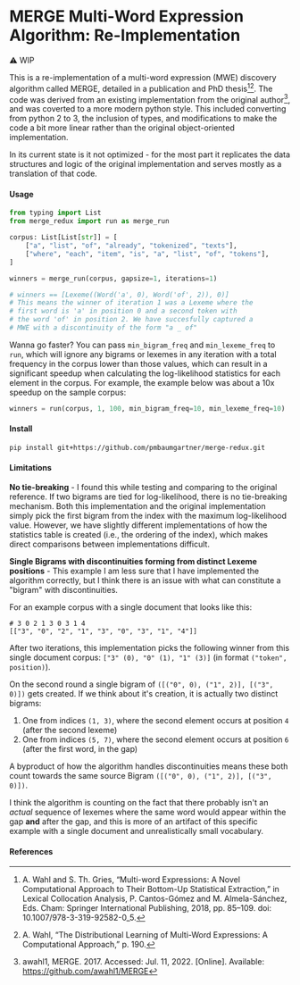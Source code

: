 # MERGE Multi-Word Expression Algorithm: Re-Implementation

⚠️ WIP

This is a re-implementation of a multi-word expression (MWE) discovery algorithm called MERGE, detailed in a publication and PhD thesis[^2][^3]. The code was derived from an existing implementation from the original author[^1], and was coverted to a more modern python style. This included converting from python 2 to 3, the inclusion of types, and modifications to make the code a bit more linear rather than the original object-oriented implementation.

In its current state is it not optimized - for the most part it replicates the data structures and logic of the original implementation and serves mostly as a translation of that code.

#### Usage

```python
from typing import List
from merge_redux import run as merge_run

corpus: List[List[str]] = [
    ["a", "list", "of", "already", "tokenized", "texts"],
    ["where", "each", "item", "is", "a", "list", "of", "tokens"],
]

winners = merge_run(corpus, gapsize=1, iterations=1)

# winners == [Lexeme((Word('a', 0), Word('of', 2)), 0)]
# This means the winner of iteration 1 was a Lexeme where the
# first word is 'a' in position 0 and a second token with
# the word 'of' in position 2. We have succesfully captured a
# MWE with a discontinuity of the form "a _ of"
```

Wanna go faster? You can pass `min_bigram_freq` and `min_lexeme_freq` to `run`, which will ignore any bigrams or lexemes in any iteration with a total frequency in the corpus lower than those values, which can result in a significant speedup when calculating the log-likelihood statistics for each element in the corpus. For example, the example below was about a 10x speedup on the sample corpus:

```python
winners = run(corpus, 1, 100, min_bigram_freq=10, min_lexeme_freq=10)
```

#### Install

```
pip install git+https://github.com/pmbaumgartner/merge-redux.git 
```

#### Limitations

**No tie-breaking** - I found this while testing and comparing to the original reference. If two bigrams are tied for log-likelihood, there is no tie-breaking mechanism. Both this implementation and the original implementation simply pick the first bigram from the index with the maximum log-likelihood value. However, we have slightly different implementations of how the statistics table is created (i.e., the ordering of the index), which makes direct comparisons between implementations difficult.

**Single Bigrams with discontinuities forming from distinct Lexeme positions** - This example I am less sure that I have implemented the algorithm correctly, but I think there is an issue with what can constitute a "bigram" with discontinuities. 

For an example corpus with a single document that looks like this:

```
# 3 0 2 1 3 0 3 1 4
[["3", "0", "2", "1", "3", "0", "3", "1", "4"]]
```

After two iterations, this implementation picks the following winner from this single document corpus: `["3" (0), "0" (1), "1" (3)]` (in format `("token", position)`).

On the second round a single bigram of `([("0", 0), ("1", 2)], [("3", 0)])`  gets created. If we think about it's creation, it is actually two distinct bigrams:

1. One from indices `(1, 3)`, where the second element occurs at position `4` (after the second lexeme)
2. One from indices `(5, 7)`, where the second element occurs at position `6` (after the first word, in the gap)

A byproduct of how the algorithm handles discontinuities means these both count towards the same source Bigram `([("0", 0), ("1", 2)], [("3", 0)])`. 

I think the algorithm is counting on the fact that there probably isn't an _actual_ sequence of lexemes where the same word would appear within the gap **and** after the gap, and this is more of an artifact of this specific example with a single document and unrealistically small vocabulary.

#### References

[^1]: awahl1, MERGE. 2017. Accessed: Jul. 11, 2022. [Online]. Available: https://github.com/awahl1/MERGE

[^2]: A. Wahl and S. Th. Gries, “Multi-word Expressions: A Novel Computational Approach to Their Bottom-Up Statistical Extraction,” in Lexical Collocation Analysis, P. Cantos-Gómez and M. Almela-Sánchez, Eds. Cham: Springer International Publishing, 2018, pp. 85–109. doi: 10.1007/978-3-319-92582-0_5.

[^3]: A. Wahl, “The Distributional Learning of Multi-Word Expressions: A Computational Approach,” p. 190.
